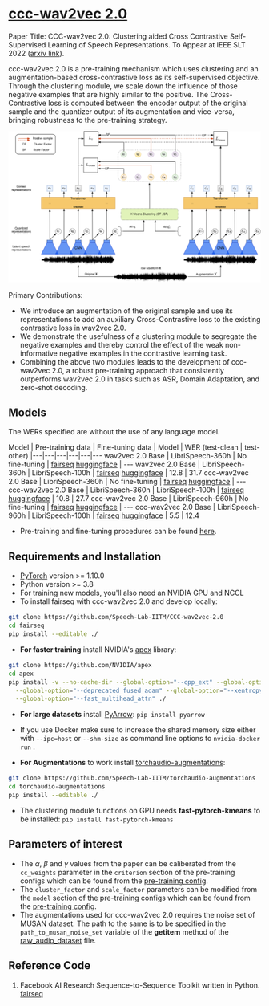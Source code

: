 # [ccc-wav2vec 2.0](https://arxiv.org/abs/2210.02592)

Paper Title: CCC-wav2vec 2.0: Clustering aided Cross Contrastive Self-Supervised Learning of Speech Representations. To Appear at IEEE SLT 2022 ([arxiv link](https://arxiv.org/abs/2210.02592)).

ccc-wav2vec 2.0 is a pre-training mechanism which uses clustering and an augmentation-based cross-contrastive loss as its self-supervised objective. Through the clustering module, we scale down the influence of those negative examples that are highly similar to the positive. The Cross-Contrastive loss is computed between the encoder output of the original sample and the quantizer output of its augmentation and vice-versa, bringing robustness to the pre-training strategy.

<p align="center">
  <img src="docs/CCC-Final.drawio.png" width="700">
</p>

Primary Contributions:
* We introduce an augmentation of the original sample and use its representations to add an auxiliary Cross-Contrastive loss to the existing contrastive loss in wav2vec 2.0.
* We demonstrate the usefulness of a clustering module to segregate the negative examples and thereby control the effect of the weak non-informative negative examples in the contrastive learning task.
* Combining the above two modules leads to the development of ccc-wav2vec 2.0, a robust pre-training approach that consistently outperforms wav2vec 2.0 in tasks such as ASR, Domain Adaptation, and zero-shot decoding.

## Models

The WERs specified are without the use of any language model.

Model | Pre-training data | Fine-tuning data | Model | WER (test-clean \| test-other)
|---|---|---|---|---|---
wav2vec 2.0 Base | LibriSpeech-360h | No fine-tuning | [fairseq](https://drive.google.com/file/d/1Z4GGtDkaU4VCio2eyYVe40914tpjWI4V/view?usp=share_link)  [huggingface](https://huggingface.co/vasista22/wav2vec2-360h-base) | ---
wav2vec 2.0 Base | LibriSpeech-360h | LibriSpeech-100h | [fairseq](https://drive.google.com/file/d/1N5-sJCp6jO_0lkutbSwZx9HT1_M5Lg2b/view?usp=share_link)  [huggingface](https://huggingface.co/vasista22/wav2vec2-360h-base-ft-100h) | 12.8 \| 31.7
ccc-wav2vec 2.0 Base | LibriSpeech-360h | No fine-tuning | [fairseq](https://drive.google.com/file/d/1iUI75gBFmxz7QnXNnnEY-1_fAsi0noKs/view?usp=share_link)  [huggingface](https://huggingface.co/vasista22/ccc-wav2vec2-360h-base) | ---
ccc-wav2vec 2.0 Base | LibriSpeech-360h | LibriSpeech-100h | [fairseq](https://drive.google.com/file/d/16le9dRhGNKJAAW4JFjjPSbw26_EobZee/view?usp=share_link)  [huggingface](https://huggingface.co/vasista22/ccc-wav2vec2-360h-base-ft-100h) | 10.8 \| 27.7
ccc-wav2vec 2.0 Base | LibriSpeech-960h | No fine-tuning | [fairseq](https://drive.google.com/file/d/1rs2eXck0cX1DJE3WoGnsPimMs0nYmQc-/view?usp=share_link)  [huggingface](https://huggingface.co/vasista22/ccc-wav2vec2-base) | ---
ccc-wav2vec 2.0 Base | LibriSpeech-960h | LibriSpeech-100h | [fairseq](https://drive.google.com/file/d/18TOKavkfnbXkztnMTXbww6YXXAtkPVGc/view?usp=share_link)  [huggingface](https://huggingface.co/vasista22/ccc-wav2vec2-base-100h) | 5.5 \| 12.4

* Pre-training and fine-tuning procedures can be found [here](https://github.com/Speech-Lab-IITM/CCC-wav2vec-2.0/examples/wav2vec).

## Requirements and Installation

* [PyTorch](https://pytorch.org/) version >= 1.10.0
* Python version >= 3.8
* For training new models, you'll also need an NVIDIA GPU and NCCL
* To install fairseq with ccc-wav2vec 2.0 and develop locally:

``` bash
git clone https://github.com/Speech-Lab-IITM/CCC-wav2vec-2.0
cd fairseq
pip install --editable ./
```

* **For faster training** install NVIDIA's [apex](https://github.com/NVIDIA/apex) library:

``` bash
git clone https://github.com/NVIDIA/apex
cd apex
pip install -v --no-cache-dir --global-option="--cpp_ext" --global-option="--cuda_ext" \
  --global-option="--deprecated_fused_adam" --global-option="--xentropy" \
  --global-option="--fast_multihead_attn" ./
```

* **For large datasets** install [PyArrow](https://arrow.apache.org/docs/python/install.html#using-pip): `pip install pyarrow`
* If you use Docker make sure to increase the shared memory size either with `--ipc=host` or `--shm-size`
 as command line options to `nvidia-docker run` .

* **For Augmentations** to work install [torchaudio-augmentations](https://github.com/Speech-Lab-IITM/torchaudio-augmentations): 
```bash
git clone https://github.com/Speech-Lab-IITM/torchaudio-augmentations
cd torchaudio-augmentations
pip install --editable ./
```

* The clustering module functions on GPU needs **fast-pytorch-kmeans** to be installed: `pip install fast-pytorch-kmeans`

## Parameters of interest

* The $\alpha$, $\beta$ and $\gamma$ values from the paper can be caliberated from the `cc_weights` parameter in the `criterion` section of the pre-training configs which can be found from the [pre-training config](https://github.com/Speech-Lab-IITM/CCC-wav2vec-2.0/examples/wav2vec/config/pretraining).
* The `cluster_factor` and `scale_factor` parameters can be modified from the `model` section of the pre-training configs which can be found from the [pre-training config](https://github.com/Speech-Lab-IITM/CCC-wav2vec-2.0/examples/wav2vec/config/pretraining).
* The augmentations used for ccc-wav2vec 2.0 requires the noise set of MUSAN dataset. The path to the same is to be specified in the `path_to_musan_noise_set` variable of the __getitem__ method of the [raw_audio_dataset](https://github.com/Speech-Lab-IITM/CCC-wav2vec-2.0/fairseq/data/audio/raw_audio_dataset.py) file.

## Reference Code
1. Facebook AI Research Sequence-to-Sequence Toolkit written in Python. [fairseq](https://github.com/facebookresearch/fairseq)